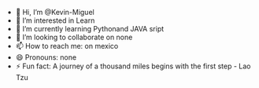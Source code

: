 - 👋 Hi, I’m @Kevin-Miguel
- 👀 I’m interested in Learn
- 🌱 I’m currently learning Pythonand JAVA sript
- 💞️ I’m looking to collaborate on none
- 📫 How to reach me: on mexico
- 😄 Pronouns: none
- ⚡ Fun fact: A journey of a thousand miles begins with the first step - Lao Tzu
